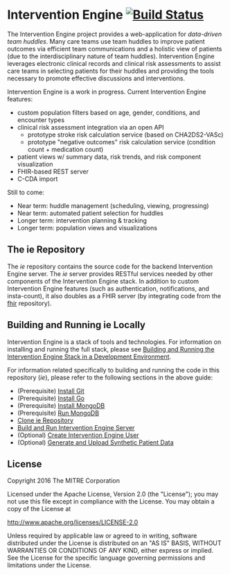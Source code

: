 Intervention Engine [![Build Status](https://travis-ci.org/intervention-engine/ie.svg?branch=master)](https://travis-ci.org/intervention-engine/ie)
===================================================================================================================================================

The Intervention Engine project provides a web-application for *data-driven team huddles*. Many care teams use team huddles to improve patient outcomes via efficient team communications and a holistic view of patients (due to the interdisciplinary nature of team huddles). Intervention Engine leverages electronic clinical records and clinical risk assessments to assist care teams in selecting patients for their huddles and providing the tools necessary to promote effective discussions and interventions.

Intervention Engine is a work in progress. Current Intervention Engine features:

-	custom population filters based on age, gender, conditions, and encounter types
-	clinical risk assessment integration via an open API
	-	prototype stroke risk calculation service (based on CHA2DS2-VASc)
	-	prototype "negative outcomes" risk calculation service (condition count + medication count)
-	patient views w/ summary data, risk trends, and risk component visualization
-	FHIR-based REST server
-	C-CDA import

Still to come:

-	Near term: huddle management (scheduling, viewing, progressing)
-	Near term: automated patient selection for huddles
-	Longer term: intervention planning & tracking
-	Longer term: population views and visualizations

The ie Repository
-----------------

The *ie* repository contains the source code for the backend Intervention Engine server. The *ie* server provides RESTful services needed by other components of the Intervention Engine stack. In addition to custom Intervention Engine features (such as authentication, notifications, and insta-count), it also doubles as a FHIR server (by integrating code from the [fhir](https://github.com/intervention-engine/fhir) repository).

Building and Running ie Locally
-------------------------------

Intervention Engine is a stack of tools and technologies. For information on installing and running the full stack, please see [Building and Running the Intervention Engine Stack in a Development Environment](https://github.com/intervention-engine/ie/blob/master/docs/dev_install.md).

For information related specifically to building and running the code in this repository (*ie*), please refer to the following sections in the above guide:

-	(Prerequisite) [Install Git](https://github.com/intervention-engine/ie/blob/master/docs/dev_install.md#install-git)
-	(Prerequisite) [Install Go](https://github.com/intervention-engine/ie/blob/master/docs/dev_install.md#install-go)
-	(Prerequisite) [Install MongoDB](https://github.com/intervention-engine/ie/blob/master/docs/dev_install.md#install-mongodb)
-	(Prerequisite) [Run MongoDB](https://github.com/intervention-engine/ie/blob/master/docs/dev_install.md#run-mongodb)
-	[Clone ie Repository](https://github.com/intervention-engine/ie/blob/master/docs/dev_install.md#clone-ie-repository)
-	[Build and Run Intervention Engine Server](https://github.com/intervention-engine/ie/blob/master/docs/dev_install.md#build-and-run-intervention-engine-server)
-	(Optional) [Create Intervention Engine User](https://github.com/intervention-engine/ie/blob/master/docs/dev_install.md#create-intervention-engine-user)
-	(Optional) [Generate and Upload Synthetic Patient Data](https://github.com/intervention-engine/ie/blob/master/docs/dev_install.md#generate-and-upload-synthetic-patient-data)

License
-------

Copyright 2016 The MITRE Corporation

Licensed under the Apache License, Version 2.0 (the "License"); you may not use this file except in compliance with the License. You may obtain a copy of the License at

http://www.apache.org/licenses/LICENSE-2.0

Unless required by applicable law or agreed to in writing, software distributed under the License is distributed on an "AS IS" BASIS, WITHOUT WARRANTIES OR CONDITIONS OF ANY KIND, either express or implied. See the License for the specific language governing permissions and limitations under the License.

